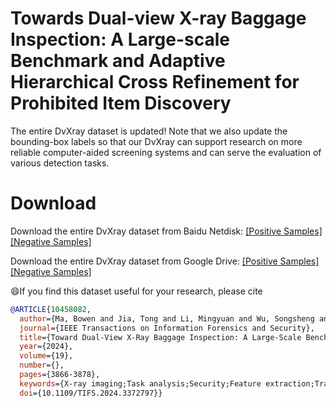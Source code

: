 # Towards Dual-view X-ray Baggage Inspection: A Large-scale Benchmark and Adaptive Hierarchical Cross Refinement for Prohibited Item Discovery

The entire DvXray dataset is updated! Note that we also update the bounding-box labels so that our DvXray can support research on more reliable computer-aided screening systems and can serve the evaluation of various detection tasks.

# Download 

Download the entire DvXray dataset from Baidu Netdisk: [[Positive Samples]](https://pan.baidu.com/s/1F7mssmD_Z7hNX-9sakafuA?pwd=dg3r)[[Negative Samples]](https://pan.baidu.com/s/1uKIfgO8nfB9SQg6k7sskzQ?pwd=xlnn)

Download the entire DvXray dataset from Google Drive: [[Positive Samples]](https://drive.google.com/file/d/1NK1DWLMztROwRkJIlYAnexWLgyFv_gDF/view?usp=drive_link)[[Negative Samples]](https://drive.google.com/file/d/18QJyRNVDG6jguNmV04GRuZM98IGdizUb/view?usp=drive_link)

:smile:If you find this dataset useful for your research, please cite

```bibtex
@ARTICLE{10458082,
  author={Ma, Bowen and Jia, Tong and Li, Mingyuan and Wu, Songsheng and Wang, Hao and Chen, Dongyue},
  journal={IEEE Transactions on Information Forensics and Security}, 
  title={Toward Dual-View X-Ray Baggage Inspection: A Large-Scale Benchmark and Adaptive Hierarchical Cross Refinement for Prohibited Item Discovery}, 
  year={2024},
  volume={19},
  number={},
  pages={3866-3878},
  keywords={X-ray imaging;Task analysis;Security;Feature extraction;Training;Inspection;Benchmark testing;Prohibited item discovery;dual-view X-ray dataset;baggage screening;classification;localization},
  doi={10.1109/TIFS.2024.3372797}}
```

